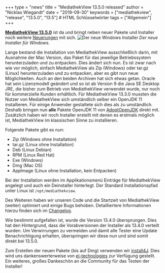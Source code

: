 +++
type = "news"
title = "MediathekView 13.5.0 released"
author = "Nicklas Wiegandt"
date = "2019-09-30"
keywords = ["mediathekview", "release", "13.5.0", "13.5"] # HTML Schlüsselwörter
tags = ["Allgemein"]
+++

**[MediathekView 13.5.0](/download/)** ist da und bringt neben neuer Pakete und Installer noch weitere [Neuerungen](/changelog/13-5-0/) mit sich.
![Der neue Windows Installer](/images/news/mediathekview-13_5-win-installer.png)
<em>Der neue Installer für Windows.</em>

Lange bestand die Installation von MediathekView ausschließlich darin, mit Ausnahme der Mac Version, das Paket für das jeweilige Betriebssystem herunterzuladen und zu entpacken. Dies ändert sich nun. Es ist zwar nach wie vor möglich, einfach MediathekView als Zip (Windows) oder tar.gz (Linux) herunterzuladen und zu entpacken, aber es gibt nun neue Möglichkeiten. Auch an den beiden Archiven hat sich etwas getan. Oracle hat sein Lizenzmodell geändert und so ist ab Version 9 die Java SE Desktop JRE, die bisher zum Betrieb von MediathekView verwendet wurde, nur noch für kommerzielle Kunden erhältlich. Für MediathekView 13.3.0 mussten die Nutzer von MediathekView sich umständlich selber ein OpenJDK 11 installieren. Für einige Anwender gestaltete sich dies als zu umständlich.
Deshalb bringen nun **alle** Pakete OpenJDK 11 von [AdoptOpenJDK](https://adoptopenjdk.net) direkt mit. Zusätzlich haben wir noch Installer erstellt mit denen es erstmals möglich ist, MediathekView im klassischen Sinne zu installieren.

Folgende Pakete gibt es nun:

* Zip (Windows ohne Installation)
* tar.gz (Linux ohne Installation)
* Deb (Linux Debian)
* RPM (Linux Red Hat)
* Exe (Windows)
* Dmg (Mac OS)
* AppImage (Linux ohne Installation, kein Entpacken)

Bei der Installation werden im Applikationsmenü Einträge für MediathekView angelegt und auch ein Deinstaller hinterlegt. Der Standard Installationspfad unter Linux ist `/opt/mediathekview`.

Des Weiteren haben wir unseren Code und die Startzeit von MediathekView (weiter) optimiert und einige Bugs behoben. Detailliertere Informationen hierzu finden sich im [Changelog](/changelog/13-5-0/).

Wie bestimmt aufgefallen ist, wurde die Version 13.4.0 übersprungen. Dies hat den Hintergrund, dass die Vorabversionen der Installer als 13.4.0 verteilt wurden. Um Verwirrungen zu vermeiden und damit alle Tester eine Update Benachrichtigung erhalten, überspringen wir diese nun und sind somit direkt bei 13.5.0.

Zum Erstellen der neuen Pakete (bis auf Dmg) verwenden wir [install4J](https://www.ej-technologies.com/products/install4j/overview.html). Dies wird uns dankenswerterweise von [ej-technologies](https://www.ej-technologies.com/) zur Verfügung gestellt. Ein weiteres, großes Dankeschön an die Community für das Testen der Installer!
